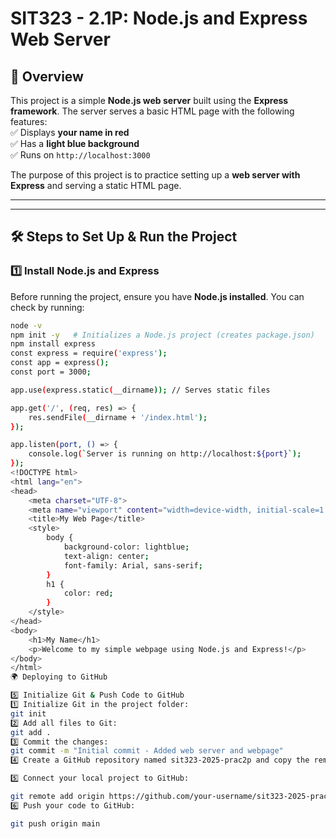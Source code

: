 # SIT323 - 2.1P: Node.js and Express Web Server  

## 📖 Overview  
This project is a simple **Node.js web server** built using the **Express framework**. The server serves a basic HTML page with the following features:  
✅ Displays **your name in red**  
✅ Has a **light blue background**  
✅ Runs on `http://localhost:3000`  

The purpose of this project is to practice setting up a **web server with Express** and serving a static HTML page.  

---

---

## 🛠️ Steps to Set Up & Run the Project  

### **1️⃣ Install Node.js and Express**  
Before running the project, ensure you have **Node.js installed**. You can check by running:  

```sh
node -v
npm init -y   # Initializes a Node.js project (creates package.json)
npm install express
const express = require('express');
const app = express();
const port = 3000;

app.use(express.static(__dirname)); // Serves static files

app.get('/', (req, res) => {
    res.sendFile(__dirname + '/index.html');
});

app.listen(port, () => {
    console.log(`Server is running on http://localhost:${port}`);
});
<!DOCTYPE html>
<html lang="en">
<head>
    <meta charset="UTF-8">
    <meta name="viewport" content="width=device-width, initial-scale=1.0">
    <title>My Web Page</title>
    <style>
        body {
            background-color: lightblue;
            text-align: center;
            font-family: Arial, sans-serif;
        }
        h1 {
            color: red;
        }
    </style>
</head>
<body>
    <h1>My Name</h1>
    <p>Welcome to my simple webpage using Node.js and Express!</p>
</body>
</html>
🌍 Deploying to GitHub

5️⃣ Initialize Git & Push Code to GitHub
1️⃣ Initialize Git in the project folder:
git init
2️⃣ Add all files to Git:
git add .
3️⃣ Commit the changes:
git commit -m "Initial commit - Added web server and webpage"
4️⃣ Create a GitHub repository named sit323-2025-prac2p and copy the remote URL.

5️⃣ Connect your local project to GitHub:

git remote add origin https://github.com/your-username/sit323-2025-prac2p.git
6️⃣ Push your code to GitHub:

git push origin main
